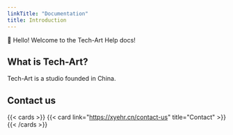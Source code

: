 ```yaml
---
linkTitle: "Documentation"
title: Introduction
---
```


👋 Hello! Welcome to the Tech-Art Help docs!

<!--more-->

## What is Tech-Art?

Tech-Art is a studio founded in China.

## Contact us

{{< cards >}}
  {{< card link="https://xyehr.cn/contact-us" title="Contact" >}}
{{< /cards >}}

